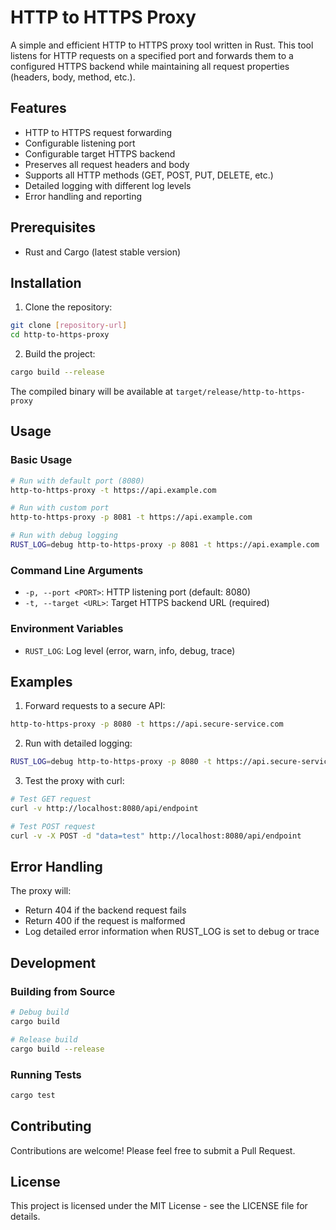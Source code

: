 # HTTP to HTTPS Proxy

A simple and efficient HTTP to HTTPS proxy tool written in Rust. This tool listens for HTTP requests on a specified port and forwards them to a configured HTTPS backend while maintaining all request properties (headers, body, method, etc.).

## Features

- HTTP to HTTPS request forwarding
- Configurable listening port
- Configurable target HTTPS backend
- Preserves all request headers and body
- Supports all HTTP methods (GET, POST, PUT, DELETE, etc.)
- Detailed logging with different log levels
- Error handling and reporting

## Prerequisites

- Rust and Cargo (latest stable version)

## Installation

1. Clone the repository:
```bash
git clone [repository-url]
cd http-to-https-proxy
```

2. Build the project:
```bash
cargo build --release
```

The compiled binary will be available at `target/release/http-to-https-proxy`

## Usage

### Basic Usage

```bash
# Run with default port (8080)
http-to-https-proxy -t https://api.example.com

# Run with custom port
http-to-https-proxy -p 8081 -t https://api.example.com

# Run with debug logging
RUST_LOG=debug http-to-https-proxy -p 8081 -t https://api.example.com
```

### Command Line Arguments

- `-p, --port <PORT>`: HTTP listening port (default: 8080)
- `-t, --target <URL>`: Target HTTPS backend URL (required)

### Environment Variables

- `RUST_LOG`: Log level (error, warn, info, debug, trace)

## Examples

1. Forward requests to a secure API:
```bash
http-to-https-proxy -p 8080 -t https://api.secure-service.com
```

2. Run with detailed logging:
```bash
RUST_LOG=debug http-to-https-proxy -p 8080 -t https://api.secure-service.com
```

3. Test the proxy with curl:
```bash
# Test GET request
curl -v http://localhost:8080/api/endpoint

# Test POST request
curl -v -X POST -d "data=test" http://localhost:8080/api/endpoint
```

## Error Handling

The proxy will:
- Return 404 if the backend request fails
- Return 400 if the request is malformed
- Log detailed error information when RUST_LOG is set to debug or trace

## Development

### Building from Source

```bash
# Debug build
cargo build

# Release build
cargo build --release
```

### Running Tests

```bash
cargo test
```

## Contributing

Contributions are welcome! Please feel free to submit a Pull Request.

## License

This project is licensed under the MIT License - see the LICENSE file for details.
